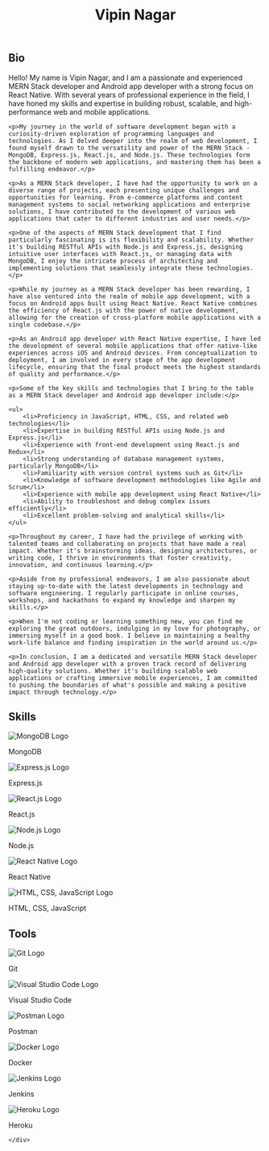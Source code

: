 <!DOCTYPE html>
<html lang="en">
<head>
    <meta charset="UTF-8">
    <meta name="viewport" content="width=device-width, initial-scale=1.0">
    
</head>
<body>
    <div class="container">
        <header>
            <h1>Vipin Nagar</h1>
        </header>
        <section>
    <h2>Bio</h2>
    <p>Hello! My name is Vipin Nagar, and I am a passionate and experienced MERN Stack developer and Android app developer with a strong focus on React Native. With several years of professional experience in the field, I have honed my skills and expertise in building robust, scalable, and high-performance web and mobile applications.</p>
    
    <p>My journey in the world of software development began with a curiosity-driven exploration of programming languages and technologies. As I delved deeper into the realm of web development, I found myself drawn to the versatility and power of the MERN Stack - MongoDB, Express.js, React.js, and Node.js. These technologies form the backbone of modern web applications, and mastering them has been a fulfilling endeavor.</p>
    
    <p>As a MERN Stack developer, I have had the opportunity to work on a diverse range of projects, each presenting unique challenges and opportunities for learning. From e-commerce platforms and content management systems to social networking applications and enterprise solutions, I have contributed to the development of various web applications that cater to different industries and user needs.</p>
    
    <p>One of the aspects of MERN Stack development that I find particularly fascinating is its flexibility and scalability. Whether it's building RESTful APIs with Node.js and Express.js, designing intuitive user interfaces with React.js, or managing data with MongoDB, I enjoy the intricate process of architecting and implementing solutions that seamlessly integrate these technologies.</p>
    
    <p>While my journey as a MERN Stack developer has been rewarding, I have also ventured into the realm of mobile app development, with a focus on Android apps built using React Native. React Native combines the efficiency of React.js with the power of native development, allowing for the creation of cross-platform mobile applications with a single codebase.</p>
    
    <p>As an Android app developer with React Native expertise, I have led the development of several mobile applications that offer native-like experiences across iOS and Android devices. From conceptualization to deployment, I am involved in every stage of the app development lifecycle, ensuring that the final product meets the highest standards of quality and performance.</p>
    
    <p>Some of the key skills and technologies that I bring to the table as a MERN Stack developer and Android app developer include:</p>
    
    <ul>
        <li>Proficiency in JavaScript, HTML, CSS, and related web technologies</li>
        <li>Expertise in building RESTful APIs using Node.js and Express.js</li>
        <li>Experience with front-end development using React.js and Redux</li>
        <li>Strong understanding of database management systems, particularly MongoDB</li>
        <li>Familiarity with version control systems such as Git</li>
        <li>Knowledge of software development methodologies like Agile and Scrum</li>
        <li>Experience with mobile app development using React Native</li>
        <li>Ability to troubleshoot and debug complex issues efficiently</li>
        <li>Excellent problem-solving and analytical skills</li>
    </ul>
    
    <p>Throughout my career, I have had the privilege of working with talented teams and collaborating on projects that have made a real impact. Whether it's brainstorming ideas, designing architectures, or writing code, I thrive in environments that foster creativity, innovation, and continuous learning.</p>
    
    <p>Aside from my professional endeavors, I am also passionate about staying up-to-date with the latest developments in technology and software engineering. I regularly participate in online courses, workshops, and hackathons to expand my knowledge and sharpen my skills.</p>
    
    <p>When I'm not coding or learning something new, you can find me exploring the great outdoors, indulging in my love for photography, or immersing myself in a good book. I believe in maintaining a healthy work-life balance and finding inspiration in the world around us.</p>
    
    <p>In conclusion, I am a dedicated and versatile MERN Stack developer and Android app developer with a proven track record of delivering high-quality solutions. Whether it's building scalable web applications or crafting immersive mobile experiences, I am committed to pushing the boundaries of what's possible and making a positive impact through technology.</p>
</section>
<section>
    <h2>Skills</h2>
    <div class="skill">
        <img src="mongodb_logo.png" alt="MongoDB Logo">
        <p>MongoDB</p>
    </div>
    <div class="skill">
        <img src="expressjs_logo.png" alt="Express.js Logo">
        <p>Express.js</p>
    </div>
    <div class="skill">
        <img src="reactjs_logo.png" alt="React.js Logo">
        <p>React.js</p>
    </div>
    <div class="skill">
        <img src="nodejs_logo.png" alt="Node.js Logo">
        <p>Node.js</p>
    </div>
    <div class="skill">
        <img src="react_native_logo.png" alt="React Native Logo">
        <p>React Native</p>
    </div>
    <div class="skill">
        <img src="html_css_js_logo.png" alt="HTML, CSS, JavaScript Logo">
        <p>HTML, CSS, JavaScript</p>
    </div>
</section>

<section>
    <h2>Tools</h2>
    <div class="tool">
        <img src="git_logo.png" alt="Git Logo">
        <p>Git</p>
    </div>
    <div class="tool">
        <img src="vscode_logo.png" alt="Visual Studio Code Logo">
        <p>Visual Studio Code</p>
    </div>
    <div class="tool">
        <img src="postman_logo.png" alt="Postman Logo">
        <p>Postman</p>
    </div>
    <div class="tool">
        <img src="docker_logo.png" alt="Docker Logo">
        <p>Docker</p>
    </div>
    <div class="tool">
        <img src="jenkins_logo.png" alt="Jenkins Logo">
        <p>Jenkins</p>
    </div>
    <div class="tool">
        <img src="heroku_logo.png" alt="Heroku Logo">
        <p>Heroku</p>
    </div>
</section>


    </div>
</body>
</html>
